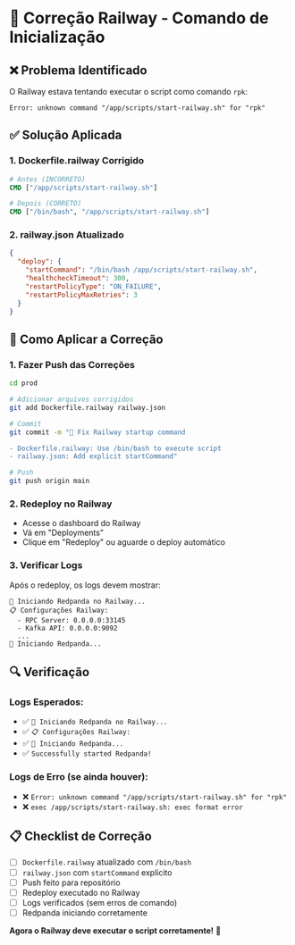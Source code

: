 # 🔧 Correção Railway - Comando de Inicialização

## ❌ **Problema Identificado**

O Railway estava tentando executar o script como comando `rpk`:
```
Error: unknown command "/app/scripts/start-railway.sh" for "rpk"
```

## ✅ **Solução Aplicada**

### **1. Dockerfile.railway Corrigido**
```dockerfile
# Antes (INCORRETO)
CMD ["/app/scripts/start-railway.sh"]

# Depois (CORRETO)
CMD ["/bin/bash", "/app/scripts/start-railway.sh"]
```

### **2. railway.json Atualizado**
```json
{
  "deploy": {
    "startCommand": "/bin/bash /app/scripts/start-railway.sh",
    "healthcheckTimeout": 300,
    "restartPolicyType": "ON_FAILURE",
    "restartPolicyMaxRetries": 3
  }
}
```

## 🚀 **Como Aplicar a Correção**

### **1. Fazer Push das Correções**
```bash
cd prod

# Adicionar arquivos corrigidos
git add Dockerfile.railway railway.json

# Commit
git commit -m "🔧 Fix Railway startup command

- Dockerfile.railway: Use /bin/bash to execute script
- railway.json: Add explicit startCommand"

# Push
git push origin main
```

### **2. Redeploy no Railway**
- Acesse o dashboard do Railway
- Vá em "Deployments"
- Clique em "Redeploy" ou aguarde o deploy automático

### **3. Verificar Logs**
Após o redeploy, os logs devem mostrar:
```
🚀 Iniciando Redpanda no Railway...
📋 Configurações Railway:
  - RPC Server: 0.0.0.0:33145
  - Kafka API: 0.0.0.0:9092
  ...
🎯 Iniciando Redpanda...
```

## 🔍 **Verificação**

### **Logs Esperados:**
- ✅ `🚀 Iniciando Redpanda no Railway...`
- ✅ `📋 Configurações Railway:`
- ✅ `🎯 Iniciando Redpanda...`
- ✅ `Successfully started Redpanda!`

### **Logs de Erro (se ainda houver):**
- ❌ `Error: unknown command "/app/scripts/start-railway.sh" for "rpk"`
- ❌ `exec /app/scripts/start-railway.sh: exec format error`

## 📋 **Checklist de Correção**

- [ ] `Dockerfile.railway` atualizado com `/bin/bash`
- [ ] `railway.json` com `startCommand` explícito
- [ ] Push feito para repositório
- [ ] Redeploy executado no Railway
- [ ] Logs verificados (sem erros de comando)
- [ ] Redpanda iniciando corretamente

**Agora o Railway deve executar o script corretamente!** 🎯
